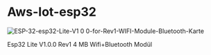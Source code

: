 # Aws-Iot-esp32


![ESP-32-esp32-Lite-V1 0 0-for-Rev1-WIFI-Module-Bluetooth-Karte](https://user-images.githubusercontent.com/51509025/65771700-75fab800-e141-11e9-976d-a6f7259ec0dd.jpg)

Esp32 Lite V1.0.0 Rev1 4 MB Wifi+Bluetooth Modül
